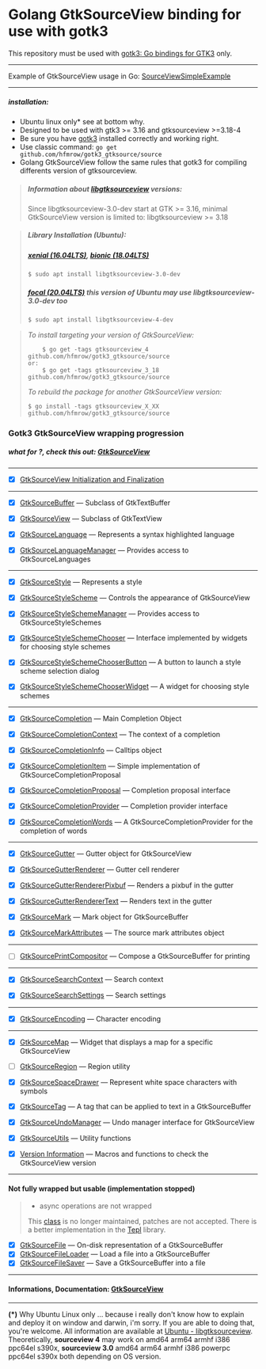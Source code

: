 # Golang GtkSourceView binding for use with gotk3

This repository must be used with [gotk3: Go bindings for GTK3](https://github.com/gotk3/gotk3) only.

---

Example of GtkSourceView usage in Go: [SourceViewSimpleExample](https://github.com/hfmrow/gotk3_gtksource/tree/main/SourceViewSimpleExample)

---

##### installation:

- Ubuntu linux only* see at bottom why.
- Designed to be used with gtk3 >= 3.16 and gtksourceview >=3.18-4
- Be sure you have [gotk3](https://github.com/gotk3/gotk3/wiki#installation) installed correctly and working right.
- Use classic command: `go get github.com/hfmrow/gotk3_gtksource/source`
- Golang GtkSourceView follow the same rules that gotk3 for compiling differents version of gtksourceview.

> ##### Information about [libgtksourceview](https://packages.ubuntu.com/search?lang=en&keywords=libgtksourceview) versions:
> 
> Since libgtksourceview-3.0-dev start at GTK >= 3.16, minimal GtkSourceView version is limited to: libgtksourceview >= 3.18

> ##### Library Installation (Ubuntu):
> 
> ##### [**xenial (16.04LTS)**](https://packages.ubuntu.com/xenial/libgtksourceview-3.0-dev), [**bionic (18.04LTS)**](https://packages.ubuntu.com/bionic/libgtksourceview-3.0-dev)
> 
> ```bash
> $ sudo apt install libgtksourceview-3.0-dev
> ```
> 
> ##### [**focal (20.04LTS)**](https://packages.ubuntu.com/focal/libgtksourceview-4-dev) this version of Ubuntu may use libgtksourceview-3.0-dev too
> 
> ```bash
> $ sudo apt install libgtksourceview-4-dev
> ```

> *To install targeting your version of GtkSourceView:*
> 
> ```shell
>     $ go get -tags gtksourceview_4 github.com/hfmrow/gotk3_gtksource/source
> or:
>     $ go get -tags gtksourceview_3_18 github.com/hfmrow/gotk3_gtksource/source
> ```
> 
> *To rebuild the package for another GtkSourceView version:*
> 
> ```shell
> $ go install -tags gtksourceview_X_XX github.com/hfmrow/gotk3_gtksource/source
> ```

### Gotk3 GtkSourceView wrapping progression

##### what for ?, check this out: [GtkSourceView](https://wiki.gnome.org/Projects/GtkSourceView)

---

- [x] [GtkSourceView Initialization and Finalization](https://developer.gnome.org/gtksourceview/stable/gtksourceview-4.0-GtkSourceView-Initialization-and-Finalization.html)

---

- [x] [GtkSourceBuffer](https://developer.gnome.org/gtksourceview/stable/GtkSourceBuffer.html) — Subclass of GtkTextBuffer
  
- [x] [GtkSourceView](https://developer.gnome.org/gtksourceview/stable/GtkSourceView.html) — Subclass of GtkTextView
  
- [x] [GtkSourceLanguage](https://developer.gnome.org/gtksourceview/stable/GtkSourceLanguage.html) — Represents a syntax highlighted language
  
- [x] [GtkSourceLanguageManager](https://developer.gnome.org/gtksourceview/stable/GtkSourceLanguageManager.html) — Provides access to GtkSourceLanguages
  

---

- [x] [GtkSourceStyle](https://developer.gnome.org/gtksourceview/stable/GtkSourceStyle.html) — Represents a style
  
- [x] [GtkSourceStyleScheme](https://developer.gnome.org/gtksourceview/stable/GtkSourceStyleScheme.html) — Controls the appearance of GtkSourceView
  
- [x] [GtkSourceStyleSchemeManager](https://developer.gnome.org/gtksourceview/stable/GtkSourceStyleSchemeManager.html) — Provides access to GtkSourceStyleSchemes
  
- [x] [GtkSourceStyleSchemeChooser](https://developer.gnome.org/gtksourceview/stable/GtkSourceStyleSchemeChooser.html) — Interface implemented by widgets for choosing style schemes
  
- [x] [GtkSourceStyleSchemeChooserButton](https://developer.gnome.org/gtksourceview/stable/GtkSourceStyleSchemeChooserButton.html) — A button to launch a style scheme selection dialog
  
- [x] [GtkSourceStyleSchemeChooserWidget](https://developer.gnome.org/gtksourceview/stable/GtkSourceStyleSchemeChooserWidget.html) — A widget for choosing style schemes
  

---

- [x] [GtkSourceCompletion](https://developer.gnome.org/gtksourceview/stable/GtkSourceCompletion.html) — Main Completion Object
  
- [x] [GtkSourceCompletionContext](https://developer.gnome.org/gtksourceview/stable/GtkSourceCompletionContext.html) — The context of a completion
  
- [x] [GtkSourceCompletionInfo](https://developer.gnome.org/gtksourceview/stable/GtkSourceCompletionInfo.html) — Calltips object
  
- [x] [GtkSourceCompletionItem](https://developer.gnome.org/gtksourceview/stable/GtkSourceCompletionItem.html) — Simple implementation of GtkSourceCompletionProposal
  
- [x] [GtkSourceCompletionProposal](https://developer.gnome.org/gtksourceview/stable/GtkSourceCompletionProposal.html) — Completion proposal interface
  
- [x] [GtkSourceCompletionProvider](https://developer.gnome.org/gtksourceview/stable/GtkSourceCompletionProvider.html) — Completion provider interface
  
- [x] [GtkSourceCompletionWords](https://developer.gnome.org/gtksourceview/stable/GtkSourceCompletionWords.html) — A GtkSourceCompletionProvider for the completion of words
  

---

- [x] [GtkSourceGutter](https://developer.gnome.org/gtksourceview/stable/GtkSourceGutter.html) — Gutter object for GtkSourceView
  
- [x] [GtkSourceGutterRenderer](https://developer.gnome.org/gtksourceview/stable/GtkSourceGutterRenderer.html) — Gutter cell renderer
  
- [x] [GtkSourceGutterRendererPixbuf](https://developer.gnome.org/gtksourceview/stable/GtkSourceGutterRendererPixbuf.html) — Renders a pixbuf in the gutter
  
- [x] [GtkSourceGutterRendererText](https://developer.gnome.org/gtksourceview/stable/GtkSourceGutterRendererText.html) — Renders text in the gutter
  
- [x] [GtkSourceMark](https://developer.gnome.org/gtksourceview/stable/GtkSourceMark.html) — Mark object for GtkSourceBuffer
  
- [x] [GtkSourceMarkAttributes](https://developer.gnome.org/gtksourceview/stable/GtkSourceMarkAttributes.html) — The source mark attributes object
  

---

- [ ] [GtkSourcePrintCompositor](https://developer.gnome.org/gtksourceview/stable/GtkSourcePrintCompositor.html) — Compose a GtkSourceBuffer for printing

---

- [x] [GtkSourceSearchContext](https://developer.gnome.org/gtksourceview/stable/GtkSourceSearchContext.html) — Search context
  
- [x] [GtkSourceSearchSettings](https://developer.gnome.org/gtksourceview/stable/GtkSourceSearchSettings.html) — Search settings
  

---

- [x] [GtkSourceEncoding](https://developer.gnome.org/gtksourceview/stable/GtkSourceEncoding.html) — Character encoding

---

- [x] [GtkSourceMap](https://developer.gnome.org/gtksourceview/stable/GtkSourceMap.html) — Widget that displays a map for a specific GtkSourceView
  
- [ ] [GtkSourceRegion](https://developer.gnome.org/gtksourceview/stable/GtkSourceRegion.html) — Region utility
  
- [x] [GtkSourceSpaceDrawer](https://developer.gnome.org/gtksourceview/stable/GtkSourceSpaceDrawer.html) — Represent white space characters with symbols
  
- [x] [GtkSourceTag](https://developer.gnome.org/gtksourceview/stable/GtkSourceTag.html) — A tag that can be applied to text in a GtkSourceBuffer
  
- [x] [GtkSourceUndoManager](https://developer.gnome.org/gtksourceview/stable/GtkSourceUndoManager.html) — Undo manager interface for GtkSourceView
  
- [x] [GtkSourceUtils](https://developer.gnome.org/gtksourceview/stable/gtksourceview-4.0-GtkSourceUtils.html) — Utility functions
  
- [x] [Version Information](https://developer.gnome.org/gtksourceview/stable/gtksourceview-4.0-Version-Information.html) — Macros and functions to check the GtkSourceView version
  

---

#### Not fully wrapped but usable (implementation stopped)

> - async operations are not wrapped
> 
> This [class](https://developer.gnome.org/gtksourceview/stable/GtkSourceEncoding.html#GtkSourceEncoding.description) is no longer maintained, patches are not accepted. There is a better implementation in the [Tepl](https://wiki.gnome.org/Projects/Tepl) library.

- [x] [GtkSourceFile](https://developer.gnome.org/gtksourceview/stable/GtkSourceFile.html) — On-disk representation of a GtkSourceBuffer
- [x] [GtkSourceFileLoader](https://developer.gnome.org/gtksourceview/stable/GtkSourceFileLoader.html) — Load a file into a GtkSourceBuffer
- [x] [GtkSourceFileSaver](https://developer.gnome.org/gtksourceview/stable/GtkSourceFileSaver.html) — Save a GtkSourceBuffer into a file

---

#### Informations, Documentation: [GtkSourceView](https://developer.gnome.org/gtksourceview/4.2/)

---

**(*)** Why Ubuntu Linux only ... because i really don't know how to explain and deploy it on window and darwin, i'm sorry. If you are able to doing that, you're welcome. All information are available at [Ubuntu - libgtksourceview](https://packages.ubuntu.com/search?lang=en&keywords=libgtksourceview). Theoretically, **sourceview 4** may work on amd64 arm64 armhf i386 ppc64el s390x, **sourceview 3.0** amd64 arm64 armhf i386 powerpc ppc64el s390x both depending on OS version.
